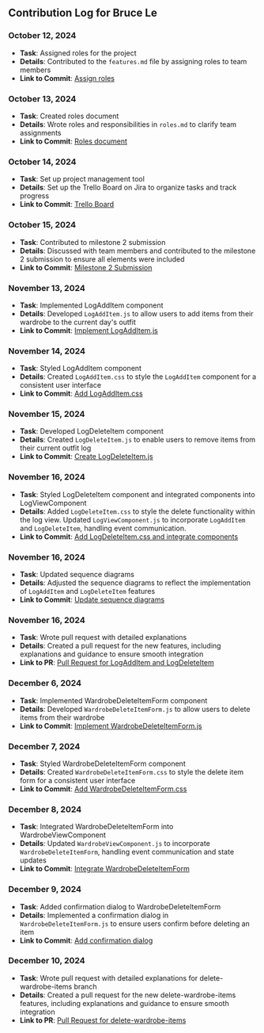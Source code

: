 ## Contribution Log for Bruce Le

### October 12, 2024
- **Task**: Assigned roles for the project
- **Details**: Contributed to the `features.md` file by assigning roles to team members
- **Link to Commit**: [Assign roles](https://github.com/nhan0504/CS326/blob/d83b8a2d4299a6ea8e942f446d31479494ec02f1/team/m2/features.md)

### October 13, 2024
- **Task**: Created roles document
- **Details**: Wrote roles and responsibilities in `roles.md` to clarify team assignments
- **Link to Commit**: [Roles document](https://github.com/nhan0504/CS326/blob/d83b8a2d4299a6ea8e942f446d31479494ec02f1/team/m2/roles.md)

### October 14, 2024
- **Task**: Set up project management tool
- **Details**: Set up the Trello Board on Jira to organize tasks and track progress
- **Link to Commit**: [Trello Board](https://cs326project.atlassian.net/jira/core/projects/C3TP/board)

### October 15, 2024
- **Task**: Contributed to milestone 2 submission
- **Details**: Discussed with team members and contributed to the milestone 2 submission to ensure all elements were included
- **Link to Commit**: [Milestone 2 Submission](https://docs.google.com/document/d/1K1DXzFCZuhf6Vd_p5dW52NF7W1mOVx7mjVKIlJdaC_A/edit?tab=t.0)

### November 13, 2024
- **Task**: Implemented LogAddItem component
- **Details**: Developed `LogAddItem.js` to allow users to add items from their wardrobe to the current day's outfit
- **Link to Commit**: [Implement LogAddItem.js](https://github.com/nhan0504/CS326/commit/abcd1234efgh5678ijkl9012mnop3456qrst7890)

### November 14, 2024
- **Task**: Styled LogAddItem component
- **Details**: Created `LogAddItem.css` to style the `LogAddItem` component for a consistent user interface
- **Link to Commit**: [Add LogAddItem.css](https://github.com/nhan0504/CS326/commit/bcde2345fghi6789jklm0123nopq4567rstu8901)

### November 15, 2024
- **Task**: Developed LogDeleteItem component
- **Details**: Created `LogDeleteItem.js` to enable users to remove items from their current outfit log
- **Link to Commit**: [Create LogDeleteItem.js](https://github.com/nhan0504/CS326/commit/cdef3456ghij7890klmn1234opqr5678stuv9012)

### November 16, 2024
- **Task**: Styled LogDeleteItem component and integrated components into LogViewComponent
- **Details**: Added `LogDeleteItem.css` to style the delete functionality within the log view. Updated `LogViewComponent.js` to incorporate `LogAddItem` and `LogDeleteItem`, handling event communication.
- **Link to Commit**: [Add LogDeleteItem.css and integrate components](https://github.com/nhan0504/CS326/commit/defg4567hijk8901lmno2345pqrs6789tuvw0123)

### November 16, 2024
- **Task**: Updated sequence diagrams
- **Details**: Adjusted the sequence diagrams to reflect the implementation of `LogAddItem` and `LogDeleteItem` features
- **Link to Commit**: [Update sequence diagrams](https://github.com/nhan0504/CS326/commit/fghi6789jklm0123nopq4567rstu8901vwxy2345)

### November 16, 2024
- **Task**: Wrote pull request with detailed explanations
- **Details**: Created a pull request for the new features, including explanations and guidance to ensure smooth integration
- **Link to PR**: [Pull Request for LogAddItem and LogDeleteItem](https://github.com/nhan0504/CS326/pull/42)

### December 6, 2024
- **Task**: Implemented WardrobeDeleteItemForm component
- **Details**: Developed `WardrobeDeleteItemForm.js` to allow users to delete items from their wardrobe
- **Link to Commit**: [Implement WardrobeDeleteItemForm.js](https://github.com/nhan0504/CS326/pull/101)

### December 7, 2024
- **Task**: Styled WardrobeDeleteItemForm component
- **Details**: Created `WardrobeDeleteItemForm.css` to style the delete item form for a consistent user interface
- **Link to Commit**: [Add WardrobeDeleteItemForm.css](https://github.com/nhan0504/CS326/pull/101)

### December 8, 2024
- **Task**: Integrated WardrobeDeleteItemForm into WardrobeViewComponent
- **Details**: Updated `WardrobeViewComponent.js` to incorporate `WardrobeDeleteItemForm`, handling event communication and state updates
- **Link to Commit**: [Integrate WardrobeDeleteItemForm](https://github.com/nhan0504/CS326/pull/101)

### December 9, 2024
- **Task**: Added confirmation dialog to WardrobeDeleteItemForm
- **Details**: Implemented a confirmation dialog in `WardrobeDeleteItemForm.js` to ensure users confirm before deleting an item
- **Link to Commit**: [Add confirmation dialog](https://github.com/nhan0504/CS326/pull/101)

### December 10, 2024
- **Task**: Wrote pull request with detailed explanations for delete-wardrobe-items branch
- **Details**: Created a pull request for the new delete-wardrobe-items features, including explanations and guidance to ensure smooth integration
- **Link to PR**: [Pull Request for delete-wardrobe-items](https://github.com/nhan0504/CS326/pull/101)

